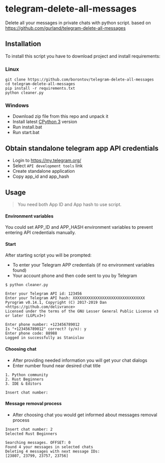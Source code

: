 # telegram-delete-all-messages

Delete all your messages in private chats with python script. based on https://github.com/gurland/telegram-delete-all-messages

## Installation

To install this script you have to download project and install requirements:

### Linux

```
git clone https://github.com/borontov/telegram-delete-all-messages
cd telegram-delete-all-messages
pip install -r requirements.txt
python cleaner.py
```

### Windows

- Download zip file from this repo and unpack it
- Install latest [CPython 3](https://www.python.org) version
- Run install.bat
- Run start.bat

## Obtain standalone telegram app API credentials

- Login to https://my.telegram.org/
- Select `API development tools` link
- Create standalone application
- Copy app_id and app_hash

## Usage

> You need both App ID and App hash to use script.

#### Environment variables

You could set APP_ID and APP_HASH environment variables to prevent entering API credentials manually.

#### Start

After starting script you will be prompted:

- To enter your Telegram APP credentials (if no environment variables found)
- Your account phone and then code sent to you by Telegram

```
$ python cleaner.py

Enter your Telegram API id: 123456
Enter your Telegram API hash: XXXXXXXXXXXXXXXXXXXXXXXXXXXXXXXX
Pyrogram v0.14.1, Copyright (C) 2017-2019 Dan <https://github.com/delivrance>
Licensed under the terms of the GNU Lesser General Public License v3 or later (LGPLv3+)

Enter phone number: +123456789012
Is "+123456789012" correct? (y/n): y
Enter phone code: 88988
Logged in successfully as Stanislav
```

#### Choosing chat

- After providing needed information you will get your chat dialogs
- Enter number found near desired chat title

```
1. Python community
2. Rust Beginners
3. IDE & Editors

Insert chat number:
```

#### Message removal process

- After choosing chat you would get informed about messages removal process

```
Insert chat number: 2
Selected Rust Beginners

Searching messages. OFFSET: 0
Found 4 your messages in selected chats
Deleting 4 messages with next message IDs:
[23807, 23799, 23757, 23756]
```
